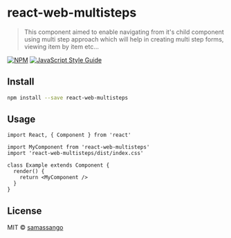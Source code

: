 # react-web-multisteps

> This component aimed to enable navigating from it&#x27;s child component using multi step approach which will help in creating multi step forms, viewing item by item etc...

[![NPM](https://img.shields.io/npm/v/react-web-multisteps.svg)](https://www.npmjs.com/package/react-web-multisteps) [![JavaScript Style Guide](https://img.shields.io/badge/code_style-standard-brightgreen.svg)](https://standardjs.com)

## Install

```bash
npm install --save react-web-multisteps
```

## Usage

```tsx
import React, { Component } from 'react'

import MyComponent from 'react-web-multisteps'
import 'react-web-multisteps/dist/index.css'

class Example extends Component {
  render() {
    return <MyComponent />
  }
}
```

## License

MIT © [samassango](https://github.com/samassango)
